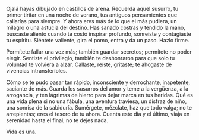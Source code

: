 Ojalá hayas dibujado en castillos de arena. Recuerda aquel susurro, tu primer tiritar en una noche de verano, tus antiguos pensamientos que callarías para siempre. Y ahora eres más de lo que el más pudiera, un milagro o una astucia del destino. Has sanado costras y tendido la mano, buscaste aliento cuando te costó inspirar profundo, sonreíste y contagiaste tu espíritu. Siéntete valiente, gira el pomo, entra y da un paso. Hazlo firme.

Permítete fallar una vez más; también guardar secretos; permítete no poder elegir. Sentiste el privilegio, también te deshonraron para que solo tu voluntad te volviera a alzar. Callaste, reíste, gritaste; te ahogaste de vivencias intransferibles.

Cómo se te pudo pasar tan rápido, inconsciente y derrochante, inapetente, saciante de más. Guarda los susurros del amor y teme a la vergüenza, a la arrogancia, y ten lágrimas de hierro para dejar marca en tus heridas. Qué es una vida plena si no una fábula, una aventura traviesa, un disfraz de niño, una sonrisa de la sabiduría. Sumérgete, mézclate, haz que todo valga; no te arrepientas; eres el tesoro de tu ahora. Cuenta este día y el último, viaja en serenidad hasta el final; no te dejes nada.

Vida es una.